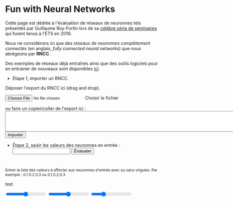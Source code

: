 <!DOCTYPE html>
<head>
  <title> Réseaux de neuronnes </title>
  <meta charset="UTF-8">
  <link rel="stylesheet" href="fcnn.css">
</head>


Fun with Neural Networks
========================



Cette page est dédiée à l'évaluation de réseaux de neuronnes tels présentés 
par Guillaume Roy-Fortin lors de sa 
[célèbre série de séminaires](https://groyfortin.github.io/ml.html) qui furent
tenus à l'ÉTS en 2019.

Nous ne considérons ici que des _réseaux de neuronnes complètement connectés_
(en anglais, _fully connected neural networks_) que nous abrégeons par
__RNCC__.

Des exemples de réseaux déjà entraînés ainsi que des outils logiciels pour en
entrainer de nouveaux sont disponibles
[ici](https://github.com/xprov/NeuralNetwork).



 - Étape 1, importer un RNCC.

<html>
<div id="drop-area">
<form class="my-form">
<p>Déposer l'export du RNCC ici (drag and drop).</p>
<input type="file" id="fileElem" onchange="uploadFile(this.files)">
<label class="button" for="fileElem">Choisir le fichier</label>
</form>
</div>
<div id="copy-paste-area">
ou faire un copier/coller de l'export ici :<br>
<textarea id="importBox" rows="4" cols="100" wrap="off"> </textarea> 
<br>
<button id="importButton" onclick="importFCNN()">Importer</button> 
</div>
<div id="fcnn-display-area">
</div>

- Étape 2, saisir les valeurs des neuronnes en entrée : <input type="text" id="inputValues" >
<button id="evaluateButton" onclick="evaluateFCNN()">Évaluater</button> 
<br>
<p style="font-size:12px">
Entrer la liste des valeurs à affecter aux neuronnes d'entrée avec ou sans virgules. 
Par exemple : 0.1 0.2 0.3 ou 0.1,0.2,0.3
</p>
<div id="output-display-area"></div>

<p> test </p>

<div class="slidecontainer">
  <input type="range" min="1" max="150" value="75" class="slider" id="horizontalSpacingSlider">
  <input type="range" min="1" max="100" value="50" class="slider" id="verticalSpacingSlider">
  <input type="range" min="1" max="50" value="15" class="slider" id="neuronsSizeSlider">
</div>

<script src="fcnn.js"></script>
<script src="fileupload.js"></script>
</html>

